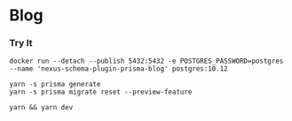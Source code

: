 # Blog

### Try It

```
docker run --detach --publish 5432:5432 -e POSTGRES_PASSWORD=postgres --name 'nexus-schema-plugin-prisma-blog' postgres:10.12
```

```
yarn -s prisma generate
yarn -s prisma migrate reset --preview-feature
```

```
yarn && yarn dev
```
